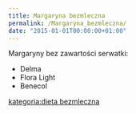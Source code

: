 ```yaml
---
title: Margaryna bezmleczna
permalink: /Margaryna_bezmleczna/
date: "2015-01-01T00:00:00+01:00"
---
```


Margaryny bez zawartości serwatki:

-   Delma
-   Flora Light
-   Benecol

[kategoria:dieta bezmleczna](/atopedia/kategoria:dieta_bezmleczna "wikilink")